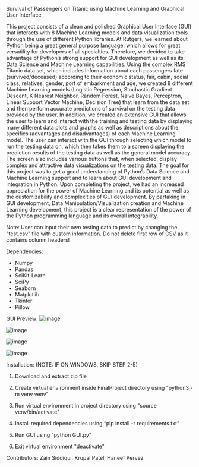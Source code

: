 Survival of Passengers on Titanic using Machine Learning and Graphical User Interface

This project consists of a clean and polished Graphical User Interface (GUI) that interacts with 8 Machine Learning models and data visualization tools through the use of different Python libraries. At Rutgers, we learned about Python being a great general purpose language, which allows for great versatility for developers of all specialties. Therefore, we decided to take advantage of Python’s strong support for GUI development as well as its Data Science and Machine Learning capabilities. Using the complex RMS Titanic data set, which includes information about each passengers fate (survived/deceased) according to their economic status, fair, cabin, social class, relatives, gender, port of embarkment and age, we created 8 different Machine Learning models (Logistic Regression, Stochastic Gradient Descent, K Nearest Neighbor, Random Forest, Naive Bayes, Perceptron, Linear Support Vector Machine, Decision Tree) that learn from the data set and then perform accurate predictions of survival on the testing data provided by the user. In addition, we created an extensive GUI that allows the user to learn and interact with the training and testing data by displaying many different data plots and graphs as well as descriptions about the specifics (advantages and disadvantages) of each Machine Learning model. The user can interact with the GUI through selecting which model to run the testing data on, which then takes them to a screen displaying the prediction results of the testing data as well as the general model accuracy. The screen also includes various buttons that, when selected, display complex and attractive data visualizations on the testing data. The goal for this project was to get a good understanding of Python’s Data Science and Machine Learning support and to learn about GUI development and integration in Python. Upon completing the project, we had an increased appreciation for the power of Machine Learning and its potential as well as the customizability and complexities of GUI development. By partaking in GUI development, Data Manipulation/Visualization creation and Machine Learning development, this project is a clear representation of the power of the Python programming language and its overall integrability.

Note: User can input their own testing data to predict by changing the "test.csv" file with custom information. Do not delete first row of CSV as it contains column headers!

Dependencies:
* Numpy
* Pandas
* SciKit-Learn
* SciPy
* Seaborn
* Matplotlib
* Tkinter
* Pillow

GUI Preview:
![image](https://user-images.githubusercontent.com/39894720/58125916-b66c8700-7bdf-11e9-8e6b-8e9147e4f21d.png)

![image](https://user-images.githubusercontent.com/39894720/58125959-ca17ed80-7bdf-11e9-8b4b-c1def578ae03.png)

![image](https://user-images.githubusercontent.com/39894720/58125962-ce440b00-7bdf-11e9-9576-6e0bdb5d2659.png)

![image](https://user-images.githubusercontent.com/39894720/58125968-d308bf00-7bdf-11e9-8b76-6c9450c2eaaa.png)


Installation: (NOTE: IF ON WINDOWS, SKIP STEP 2-5)
1. Download and extract zip file

2. Create virtual environment inside FinalProject directory using
"python3 -m venv venv"

3. Run virtual environment in project directory using
"source venv/bin/activate"

4. Install required dependencies using
“pip install -r requirements.txt”

5. Run GUI using
"python GUI.py"

6. Exit virtual environment
"deactivate"

Contributors:
Zain Siddiqui, Krupal Patel, Haneef Pervez

